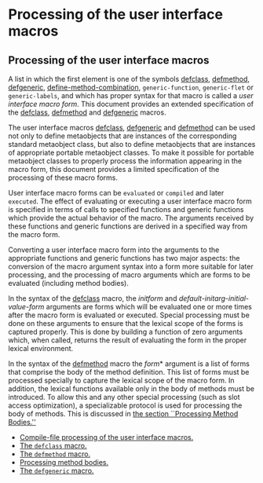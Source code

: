 Processing of the user interface macros
=======================================

Processing of the user interface macros
---------------------------------------

A list in which the first element is one of the symbols [defclass](http://www.lispworks.com/documentation/HyperSpec/Body/m_defcla.htm#defclass), [defmethod](http://www.lispworks.com/documentation/HyperSpec/Body/m_defmet.htm#defmethod), [defgeneric](http://www.lispworks.com/documentation/HyperSpec/Body/m_defgen.htm#defgeneric), [define-method-combination](http://www.lispworks.com/documentation/HyperSpec/Body/m_defi_4.htm#define-method-combination), `generic-function`, `generic-flet` or `generic-labels`, and which has proper syntax for that macro is called a *user interface macro form*. This document provides an extended specification of the [defclass](http://www.lispworks.com/documentation/HyperSpec/Body/m_defcla.htm#defclass), [defmethod](http://www.lispworks.com/documentation/HyperSpec/Body/m_defmet.htm#defmethod) and [defgeneric](http://www.lispworks.com/documentation/HyperSpec/Body/m_defgen.htm#defgeneric) macros.

The user interface macros [defclass](http://www.lispworks.com/documentation/HyperSpec/Body/m_defcla.htm#defclass), [defgeneric](http://www.lispworks.com/documentation/HyperSpec/Body/m_defgen.htm#defgeneric) and [defmethod](http://www.lispworks.com/documentation/HyperSpec/Body/m_defmet.htm#defmethod) can be used not only to define metaobjects that are instances of the corresponding standard metaobject class, but also to define metaobjects that are instances of appropriate portable metaobject classes. To make it possible for portable metaobject classes to properly process the information appearing in the macro form, this document provides a limited specification of the processing of these macro forms.

User interface macro forms can be `evaluated` or `compiled` and later `executed`. The effect of evaluating or executing a user interface macro form is specified in terms of calls to specified functions and generic functions which provide the actual behavior of the macro. The arguments received by these functions and generic functions are derived in a specified way from the macro form.

Converting a user interface macro form into the arguments to the appropriate functions and generic functions has two major aspects: the conversion of the macro argument syntax into a form more suitable for later processing, and the processing of macro arguments which are forms to be evaluated (including method bodies).

In the syntax of the [defclass](http://www.lispworks.com/documentation/HyperSpec/Body/m_defcla.htm#defclass) macro, the *initform* and *default-initarg-initial-value-form* arguments are forms which will be evaluated one or more times after the macro form is evaluated or executed. Special processing must be done on these arguments to ensure that the lexical scope of the forms is captured properly. This is done by building a function of zero arguments which, when called, returns the result of evaluating the form in the proper lexical environment.

In the syntax of the [defmethod](http://www.lispworks.com/documentation/HyperSpec/Body/m_defmet.htm#defmethod) macro the *form** argument is a list of forms that comprise the body of the method definition. This list of forms must be processed specially to capture the lexical scope of the macro form. In addition, the lexical functions available only in the body of methods must be introduced. To allow this and any other special processing (such as slot access optimization), a specializable protocol is used for processing the body of methods. This is discussed in [the section ``Processing Method Bodies.''](/meta-object-protocol/processing-method-bodies)

-   [Compile-file processing of the user interface macros.](/meta-object-protocol/compile-file-processing-of-the-user-interface-macros)
-   [The `defclass` macro.](/meta-object-protocol/the-defclass-macro)
-   [The `defmethod` macro.](/meta-object-protocol/the-defmethod-macro)
-   [Processing method bodies.](/meta-object-protocol/processing-method-bodies)
-   [The `defgeneric` macro.](/meta-object-protocol/the-defgeneric-macro)

